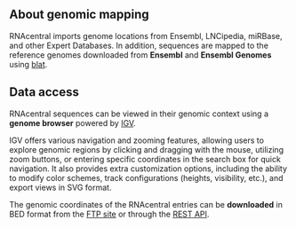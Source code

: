 
## About genomic mapping <a style="cursor: pointer" id="about-genomic-mapping" ng-click="scrollTo('about-genomic-mapping')" name="about-genomic-mapping" class="text-muted smaller"><i class="fa fa-link"></i></a>

RNAcentral imports genome locations from Ensembl, LNCipedia, miRBase, and other Expert Databases.
In addition, sequences are mapped to the reference genomes downloaded from **Ensembl** and **Ensembl Genomes** using
[blat](http://europepmc.org/abstract/MED/11932250).

## Data access <a style="cursor: pointer" id="genome-specific-functionality" ng-click="scrollTo('genome-specific-functionality')" name="genome-specific-functionality" class="text-muted smaller"><i class="fa fa-link"></i></a>

RNAcentral sequences can be viewed in their genomic context using a **genome browser** powered by [IGV](https://igv.org).

IGV offers various navigation and zooming features, allowing users to explore genomic regions by clicking and dragging
with the mouse, utilizing zoom buttons, or entering specific coordinates in the search box for quick navigation.
It also provides extra customization options, including the ability to modify color schemes, track configurations
(heights, visibility, etc.), and export views in SVG format.

The genomic coordinates of the RNAcentral entries can be **downloaded** in BED format
from the [FTP site](https://ftp.ebi.ac.uk/pub/databases/RNAcentral/current_release/genome_coordinates/) or through
the [REST API](http://rnacentral.org/api#v1-genome-annotations).
